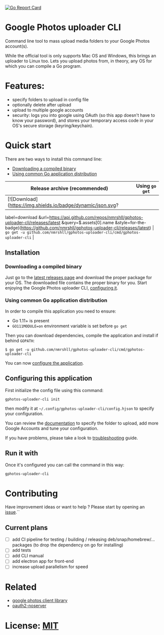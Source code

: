 [![Go Report Card](https://goreportcard.com/badge/github.com/nmrshll/gphotos-uploader-cli)](https://goreportcard.com/report/github.com/nmrshll/gphotos-uploader-cli)
<!--- [![Snap Status](https://build.snapcraft.io/badge/nmrshll/gphotos-uploader-cli.svg)](https://build.snapcraft.io/user/nmrshll/gphotos-uploader-cli) --->

# Google Photos uploader CLI

Command line tool to mass upload media folders to your Google Photos account(s).    

While the official tool is only supports Mac OS and Windows, this brings an uploader to Linux too. Lets you upload photos from, in theory, any OS for which you can compile a Go program.     

# Features:

- specify folders to upload in config file
- optionally delete after upload
- upload to multiple google accounts
- security: logs you into google using OAuth (so this app doesn't have to know your password), and stores your temporary access code in your OS's secure storage (keyring/keychain).

# Quick start
There are two ways to install this command line: 
- [Downloading a compiled binary](#downloading-a-compiled-binary) 
- [Using common Go application distribution](#using-common-go-application-distribution)

| Release archive (recommended) | Using `go get` |  
| ----------------------------- | -------------- |  
| [![Download](https://img.shields.io/badge/dynamic/json.svg?
  label=download
  &url=https://api.github.com/repos/nmrshll/gphotos-uploader-cli/releases/latest
  &query=$.assets[0].name
  &style=for-the-badge)(https://github.com/nmrshll/gphotos-uploader-cli/releases/latest) | `go get -u github.com/nmrshll/gphotos-uploader-cli/cmd/gphotos-uploader-cli` |  


## Installation
### Downloading a compiled binary
Just go to the [latest releases page](https://github.com/nmrshll/gphotos-uploader-cli/releases/latest) and download the proper package for your OS. 
The downloaded file contains the proper binary for you. Start enjoying the Google Photos uploader CLI, [configuring it](#configuring-this-application).

### Using common Go application distribution
In order to compile this application you need to ensure:
- Go 1.11+ is present 
- `GO111MODULE=on` environment variable is set before `go get`

Then you can download dependencies, compile the application and install if behind `GOPATH`:
```
$ go get -u github.com/nmrshll/gphotos-uploader-cli/cmd/gphotos-uploader-cli
```    

You can now [configure the application](#configuring-this-application).

## Configuring this application
First initialize the config file using this command:
```
gphotos-uploader-cli init
```

then modify it at `~/.config/gphotos-uploader-cli/config.hjson` to specify your configuration.

You can review the [documentation](./.docs/configuration.md) to specify the folder to upload, add more Google Accounts and tune your configuration.

If you have problems, please take a look to [troubleshooting](./.docs/installation-troubleshooting.md) guide.

## Run it with 

Once it's configured you can call the command in this way:
```
gphotos-uploader-cli
```    

# Contributing
Have improvement ideas or want to help ? Please start by opening an [issue](https://github.com/nmrshll/gphotos-uploader-cli/issues).``  

## Current plans
- [ ] add CI pipeline for testing / building / releasing deb/snap/homebrew/... packages (to drop the dependency on go for installing)
- [ ] add tests
- [ ] add CLI manual
- [ ] add electron app for front-end
- [ ] increase upload parallelism for speed

# Related
- [google photos client library](https://github.com/nmrshll/google-photos-api-client-go)
- [oauth2-noserver](https://github.com/nmrshll/oauth2-noserver)

# License: [MIT](./.docs/LICENSE)
